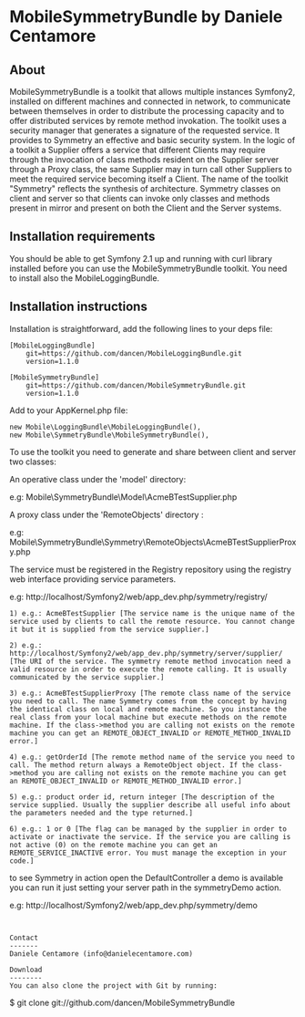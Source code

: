 MobileSymmetryBundle by Daniele Centamore
=================================

About
-----
MobileSymmetryBundle is a toolkit that allows multiple instances Symfony2, installed on different machines and connected in network, to communicate between themselves in order to distribute the processing capacity and to offer distributed services by remote method invokation. The toolkit uses a security manager that generates a signature of the requested service. It provides to Symmetry an effective and basic security system. In the logic of a toolkit a Supplier offers a service that different Clients may require through the invocation of class methods resident on the Supplier server through a Proxy class, the same Supplier may in turn call other Suppliers to meet the required service becoming itself a Client. The name of the toolkit "Symmetry" reflects the synthesis of architecture. Symmetry classes on client and server so that clients can invoke only classes and methods present in mirror and present on both the Client and the Server systems. 

Installation requirements
-------------------------
You should be able to get Symfony 2.1 up and running with curl library installed before you can use the MobileSymmetryBundle toolkit. You need to install also the MobileLoggingBundle.

Installation instructions
-------------------------
Installation is straightforward, add the following lines to your deps file:

```
[MobileLoggingBundle]
    git=https://github.com/dancen/MobileLoggingBundle.git
    version=1.1.0

[MobileSymmetryBundle]
    git=https://github.com/dancen/MobileSymmetryBundle.git
    version=1.1.0
```


Add to your AppKernel.php file:

```
new Mobile\LoggingBundle\MobileLoggingBundle(),
new Mobile\SymmetryBundle\MobileSymmetryBundle(),
```

To use the toolkit you need to generate and share between client and server two classes:

An operative class under the 'model' directory:

e.g: Mobile\SymmetryBundle\Model\AcmeBTestSupplier.php

A proxy class under the 'RemoteObjects' directory :

e.g: Mobile\SymmetryBundle\Symmetry\RemoteObjects\AcmeBTestSupplierProxy.php

The service must be registered in the Registry repository using the registry web interface providing service parameters.

e.g: http://localhost/Symfony2/web/app_dev.php/symmetry/registry/

```
1) e.g.: AcmeBTestSupplier [The service name is the unique name of the service used by clients to call the remote resource. You cannot change it but it is supplied from the service supplier.] 
```
```
2) e.g.: http://localhost/Symfony2/web/app_dev.php/symmetry/server/supplier/ [The URI of the service. The symmetry remote method invocation need a valid resource in order to execute the remote calling. It is usually communicated by the service supplier.] 
```
```
3) e.g.: AcmeBTestSupplierProxy [The remote class name of the service you need to call. The name Symmetry comes from the concept by having the identical class on local and remote machine. So you instance the real class from your local machine but execute methods on the remote machine. If the class->method you are calling not exists on the remote machine you can get an REMOTE_OBJECT_INVALID or REMOTE_METHOD_INVALID error.] 
```
```
4) e.g.: getOrderId [The remote method name of the service you need to call. The method return always a RemoteObject object. If the class->method you are calling not exists on the remote machine you can get an REMOTE_OBJECT_INVALID or REMOTE_METHOD_INVALID error.] 
```
```
5) e.g.: product order id, return integer [The description of the service supplied. Usually the supplier describe all useful info about the parameters needed and the type returned.] 
```
```
6) e.g.: 1 or 0 [The flag can be managed by the supplier in order to activate or inactivate the service. If the service you are calling is not active (0) on the remote machine you can get an REMOTE_SERVICE_INACTIVE error. You must manage the exception in your code.] 
```

to see Symmetry in action open the DefaultController
a demo is available you can run it just setting your server path in the symmetryDemo action.

e.g: http://localhost/Symfony2/web/app_dev.php/symmetry/demo


```


Contact
-------
Daniele Centamore (info@danielecentamore.com)

Download
--------
You can also clone the project with Git by running:

```
$ git clone git://github.com/dancen/MobileSymmetryBundle
```

